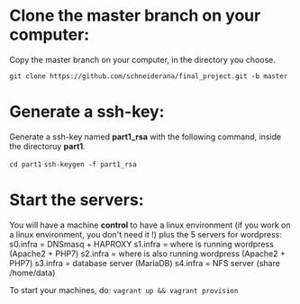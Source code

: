 # Clone the master branch on your computer:
Copy the master branch on your computer, in the directory you choose.

`git clone https://github.com/schneiderana/final_project.git -b master`

# Generate a ssh-key:
Generate a ssh-key named **part1_rsa** with the following command, inside the directoruy **part1**.

`cd part1`
`ssh-keygen -f part1_rsa`

# Start the servers:
You will have a machine **control** to have a linux environment (if you work on a linux environment, you don't need it !) plus the 5 servers for wordpress:
s0.infra = DNSmasq + HAPROXY
s1.infra = where is running wordpress (Apache2 + PHP7)
s2.infra = where is also running wordpress (Apache2 + PHP7)
s3.infra = database server (MariaDB)
s4.infra = NFS server (share /home/data)

To start your machines, do:
`vagrant up && vagrant provision`
